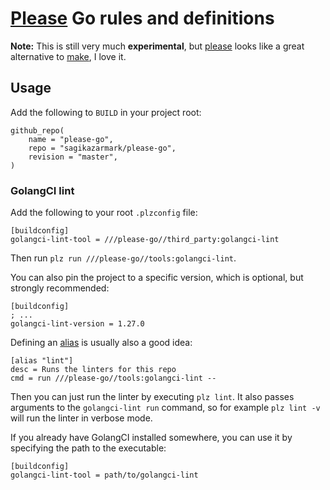 # [Please](https://please.build) Go rules and definitions

**Note:** This is still very much **experimental**, but [please](https://please.build) looks like a great alternative to [make](https://en.wikipedia.org/wiki/Make_(software)), I love it.

## Usage

Add the following to `BUILD` in your project root:

```skylark
github_repo(
    name = "please-go",
    repo = "sagikazarmark/please-go",
    revision = "master",
)
```


### GolangCI lint

Add the following to your root `.plzconfig` file:

```
[buildconfig]
golangci-lint-tool = ///please-go//third_party:golangci-lint
```

Then run `plz run ///please-go//tools:golangci-lint`.

You can also pin the project to a specific version, which is optional, but strongly recommended:

```
[buildconfig]
; ...
golangci-lint-version = 1.27.0
```

Defining an [alias](https://please.build/config.html) is usually also a good idea:

```
[alias "lint"]
desc = Runs the linters for this repo
cmd = run ///please-go//tools:golangci-lint --
```

Then you can just run the linter by executing `plz lint`. It also passes arguments to the `golangci-lint run` command,
so for example `plz lint -v` will run the linter in verbose mode.

If you already have GolangCI installed somewhere, you can use it by specifying the path to the executable:

```
[buildconfig]
golangci-lint-tool = path/to/golangci-lint
```
